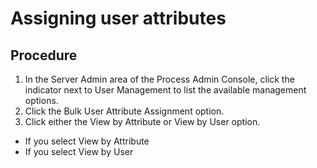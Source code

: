 # Assigning user attributes

## Procedure

1. In the Server Admin area of the Process Admin Console,
click the indicator next to User Management to
list the available management options.
2. Click the Bulk User Attribute Assignment option.
3. Click either the View by Attribute or View
by User option.

- If you select View by Attribute
- If you select View by User